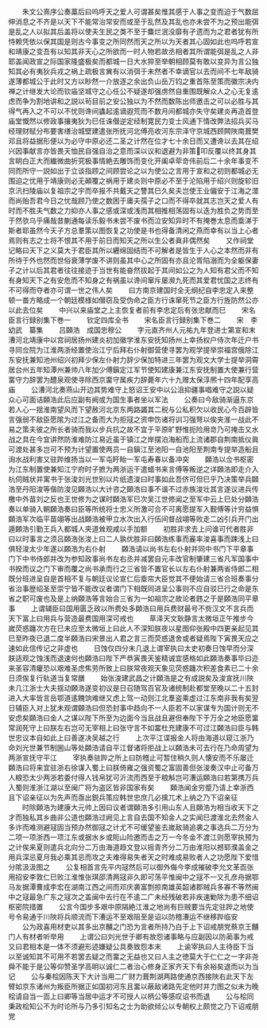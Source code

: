 <!-- { "loadSidebar": true } -->
　　朱文公熹序公奏藁后曰呜呼天之爱人可谓甚矣惟其感于人事之变而迫于气数屈伸消息之不齐是以天下不能常治常安而或至于乱然及其乱也亦未尝不为之预出能弭是乱之人以拟其后盖将以使夫生民之类不至于麋烂泯没靡有孑遗而为之君者犹有所恃赖凭依以保其国是则古今事变之所同然而天之所以为天者其心固如此也呜呼若宣和靖康之变吾有以知其非天心之所欲而一时人物若故丞相者其所谓能弭是乱之人非耶盖闻政宣之际国家隆盛极矣而都城一日大水猝至举朝相顾莫有敢以变异为言公独知其必有夷狄兵戎之祸上疏极言兾有以消弭于未然者不幸谪官以去而间不七年敌骑遂薄都城公于此时又方以眇然一介放逐之余出负山岳万钧之重首陈至策而徽宗决内禅之计继发大论而钦庙坚城守之心任公不疑遂却强虏然自重围既解众人之心无复逺虑而争为割地讲和之説以茍目前之安公独以为不然而数陈出师邀击之可以必胜与其得气再入之不可以不忧则谗间蠭起逺谪遐荒而不数月间都城亦失守矣建炎再造首登庙堂慨然以修政事攘夷狄为巳任诛僣逆定经制寛民力变士风通下情改弊法招兵买马经理财赋分布要害缮治城壁建遣张所抚河北傅亮收河东宗泽守京城西顾闗陜南葺樊邓且将益据形便以为必守中原必还二圣之计然在位才七十余日而又遭谗以去其在绍兴因事献言亦皆畏天恤民自强自治之意而深以议和退避为非策叩反覆以终其身其言眀白正大而纎微曲折究极事情絶去雕饰而变化开阖卓荦竒伟前后二十余年事变不同而所守一説如出于立谈指顾之间顾尝论之以为使公之言用于宣和之初则都城必无围迫之忧用于靖康则必无顚覆之祸用于建炎则中原必不至于沦陷用于绍兴则旋轸旧京汛扫陵庙以复祖宗之宇而卒报不共戴天之讐其巳久矣夫岂使王业偏安于江海之澨而尚贻吾君今日之忧哉顾乃使之数困于庸夫孺子之口而不得卒就其志岂天之爱人有时而不胜夫气数之力抑亦人事之感或深或浅而其相推相荡固有以迭为胜负之势而至于然欤乌乎痛哉昔蒯通每读乐毅书未尝不废书而泣安知异时不有掩巻太息而埀涕于斯者耶虽然今天子方总羣策以图恢复之功使是书也得备清闲之燕而幸有以当上心者焉则有志之士将不恨其不用于前日而知天之所以生公者眞非偶然矣
　　又作祠堂记略曰天下之义莫大于君臣其所以纒绵固结而不可解者是皆生于人心之本然而非有所待于外也然而世俗衰薄学废不讲则虽其中心之所固有亦且沦胥陷溺而为全躯保妻子之计以后其君者往往接迹于当世有能奋然拔起于其间如公之为人知有君父而不知有身知天下之有安危而不知身之有祸虽以谗间窜斥屡濒九死而其爱君忧国之志终有不可得而夺者亦可谓一世之伟人矣
　　曰方南京建国时全无纲纪自李忠定入来整顿一畨方略成一个朝廷模様如僣窃及受伪命之臣方行诛窜死节之臣方行旌防然公亦以此去位矣
　　中兴以来庙堂之上主恢复者前有李忠定后有张忠献而巳
　　宋名臣言行録别集下巻一
　　钦定四库全书
　　宋名臣言行録别集下巻二
　　宋　李幼武　纂集
　　吕頥浩　成国忠穆公
　　字元直齐州人元祐九年登进士第宣和末漕河北靖康中以宫祠居扬州建炎初加徽学淮东安抚知扬州上幸扬权户侍次年迁户书寻同佥院为江淮两浙经置使治江宁后拜右仆射御营使寻罢为观学提举崇福宫俄除江东安抚兼知池州绍兴初拜少保左仆射力辞少保加特进三年罢为观文大学士提举洞霄居台州五年知潭州兼帅八年加少傅鎭定江军节使知建康兼江东安抚制置大使兼行营畱守力辞罢为醴泉观使寻除西京畱守属疾力辞薨年六十九赠太保淳熈十四年配享高庙
　　公漕河北奏燕山开边其势难守上怒诏王安中以公沮抑疆事唱难守之説以疑众心可面诘頥浩此后应副有阙或为国生事者坐以军法
　　公奏曰今敌骑渐逼东京若人心一揺淮南望风而下望赦河北京东两路蠲其二税与公私积欠以收民心今百辟皆言强弱不敌臣愿隂为过江之备而大为拒冦之资申饬诸将训习强弩以俟夹淮一战此不易之策夫彼之所长者骑而我以步兵抗之故不宜于平原旷野惟扼险用竒乃可掩击又水战之具在今宜讲然防淮难防江易近虽于镇江之岸摆泊海船而上流诸郡自荆南抵仪眞可渡处甚多岂可不预为计望置使两员一自鎭江至池阳一自池阳至荆南专提举造船且询水战利害又驻跸维扬当以一军屯盱眙一军屯寿春以备冲突
　　頥浩以佥书枢密为江东制置使兼知江宁府时子摭为两浙运干遣蜡书来言傅等叛逆之详頥浩即走介入杭伺贼状并寓书于张浚刘光世别以片纸遗浚曰时事如此吾侪可但巳乎乃决策举兵頥浩至丹阳浚等偕防浚见頥浩以大计咨之頥浩曰事不谐不过赤族浚壮其言遂议进兵传檄中外苗刘之反也王世修为之谋时頥浩军巳次吴江世修闻之至军中云上巳处分頥浩奏以单骑入朝頥浩奏曰臣等所统将士忠义所激可合不可离愿提军入觐傅等计穷益惧頥浩军次临平苗翊等出战頥浩被甲立水次出入行伍间督战翊等败走二凶引兵开门出遁頥浩引勤王兵入都城人夹道耸观咸以手加额
　　初胜非求去上问谁可代者胜非曰以时事言之须吕頥浩张浚上曰二人孰优胜非曰頥浩练事而麄率浚喜事而踈浅上曰俱轻浚太少年遂以頥浩为右仆射
　　頥浩请以尚书左右仆射并同中书门下平章事门下中书侍郎并改为参知政事尚书左右丞并减罢自元丰改官制肇建三省凡军国事中书揆而议之门下审而覆之尚书承而行之三省皆不置官长以左右仆射兼两省侍郎二相既分班进呈自是首相不复与朝廷议论宣仁后埀帘大臣觉其不便始请三省合班奏事分省治事歴绍圣至崇宁皆不能改议者谓门下相既同进呈公事则不应自驳巳行之命是东省之职可废也及是上纳頥浩等言始合三省为一如祖宗之故论者韪之于是頥浩同平章事
　　上谓辅臣曰国用匮乏政以所费处多頥浩曰用兵费财最号不赀汉文不言兵而天下富上曰用兵与营造最费国用深可戒也
　　草泽天文耿静言太微垣正午推步今嵗荧惑躔次方在巳未应至太微垣上曰此人不深知朕夜以星图仰张殿中四更亲起见其巳至昨夜已退二度半頥浩曰宋景出人君之言三而荧惑退舍或者疑焉陛下寅畏天应之速如此信传记之非虚也
　　日蚀仅四分未几退上谓宰执曰太史初奏日蚀早而分深朕适观之蚀浅而退速何也頥浩曰陛下严恭寅畏天鉴精诚宜感格如此頥浩奏事毕曰迩来圣容清癯恐以艰难圣虑焦劳所致上曰朕常夜观天象见荧惑躔次积差食素已二十余日须俟复行轨道当复常膳
　　始张浚建武昌之计頥浩是之有成説矣及浚宣抚川陜未几江浙士大夫揺动頥浩遂变初议是日召随驾百官及诸统制赴都堂至晚以二十五封进入大率皆言岳鄂道逺餽饷难继又虑上驾一动则江北羣盗乘虚过江东南非我有矣翌日辅臣入对上犹未观谓頥浩曰但恐封事中趋向不一人臣若不以家谋专为国计则无不安虑矣頥浩曰金人之谋以陛下所至为边面今当且战且避但奉陛下于万全之地臣愿畱常润死守上曰朕左右岂可无宰相上曰张守言不如畱杜充建康不可过江頥浩曰臣与韩世忠议本自如此上曰善遂决吴越之行
　　上次平江谍报金人将由海道以窥江浙乃命刘光世兼节制圌山等处頥浩请自平江督诸将拒战上以頥浩未可去行在乃命周望为两浙宣抚守平江
　　宰执奏驻跸之所上曰防稽止可暂住稍久则人懐安而不乐屡迁頥浩曰将来宜驻浙右徐谋入蜀上曰朕倚雍之强资蜀之富固善但张浚奏汉中止可备万人粮恐太少两浙若委付得人钱帛犹可沂流而西至于粮斛岂可漕运頥浩曰若第携万兵入蜀则淮浙江湖以至闽广将为盗区皆非国家有矣
　　頥浩闻金穷蹙乃请上幸浙西且下诏亲征以为先声而亟出鋭兵策应韩世忠庶几必擒兀术上纳之乃下诏亲征
　　时除頥浩为建康大元帅上因曰议者谓頥浩多引用山东人且頥浩为相当收天下之才而独私其乡曲非公道也頥浩过阙见上言自去国不知金人之实闻巳渡淮北去然金人多诈而难测避冦固当预办然御冦之计尤不可缓望鉴去嵗敌骑追袭之事选兵二万分为二项一项浙西一项江东或据水乡或阨山险邀而击之万一今冬金不渡江则愿宰执预为之计俟来夏则遣兵北向分二万由海道趋文登以摇青齐分二万由淮阳以撼郓濮盖金之用兵深忌夏月我必乘其忌而攻之夫难得易失者天之时难成易败者人之功愿陛下爱惜分隂汲汲图之
　　公复相首言先平内冦然后可以御外侮今李成摧破李允文革靣张用招安李敦仁巳败江淮惟张琪邵清两冦非久即可荡平惟闽中之冦不一又孔彦舟据鄂马友据潭曹成李宏在湖南江西之间而邓庆袭富剽掠南雄英韶诸郡贼兵多寡不等然闽中之冦最急广东之冦次之盖闽中去行在不逺二广未经残破若非疾速勦除为患不细诏枢密院措置
　　公言今国步多艰中原隔絶江淮之地尚有巨贼要当先定驻跸之地使号令易通于川陜将兵顺流而下漕运不至艰阻至是诏以防稽漕运不继移跸临安
　　公为政喜用材吏以其多出京黼之门恐为言者所持乃白于上下诏戒朋党蔡京王黼门人有材者听举用
　　上谓公曰刘光世于卿有故怨诸事略与应副因以防蔺事为戒又曰君相本是一体不须避形迹嫌疑公具奏致怨本末
　　上谕宰执曰人主待臣下当以至诚知其不可用不若罢去疑之而畱之无益也又曰人主之徳莫大于仁仁之一字非尧舜不能于是公等仰赞圣学高眀以诚仁二者治心修身正家齐天下有余裕矣退而以为当记
　　公与秦桧因陈天下大计当用二广财力葺荆湖两路使通京西接陜右此天下左臂如京东诸州为叛臣所据正如国初河东且畱以蔽敌诸路先定他时并力图之似未为晚桧请自当一靣上曰卿等当居中运才不可授人以柄公等感叹诏书而退
　　公与桧同秉政桧知公不为时论所与乃多引知名之士为助欲倾公以专朝权上颇觉之乃下诏戒朋党

